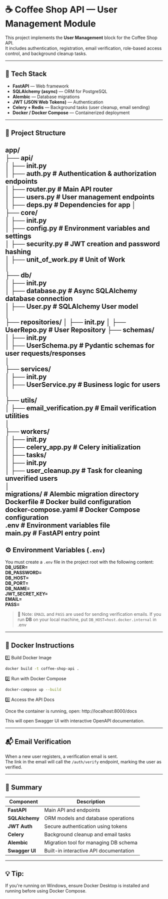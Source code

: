 # ☕ Coffee Shop API — User Management Module

This project implements the **User Management** block for the Coffee Shop API.  
It includes authentication, registration, email verification, role-based access control, and background cleanup tasks.

---

## 🚀 Tech Stack

- **FastAPI** — Web framework  
- **SQLAlchemy (async)** — ORM for PostgreSQL  
- **Alembic** — Database migrations  
- **JWT (JSON Web Tokens)** — Authentication  
- **Celery + Redis** — Background tasks (user cleanup, email sending)  
- **Docker / Docker Compose** — Containerized deployment

---

## 📁 Project Structure

app/  
├── api/  
│ ├── init.py  
│ ├── auth.py # Authentication & authorization endpoints  
│ ├── router.py # Main API router  
│ ├── users.py # User management endpoints    
│ ├── deps.py # Dependencies for app
│  
├── core/  
│ ├── init.py  
│ ├── config.py # Environment variables and settings  
│ ├── security.py # JWT creation and password hashing  
│ ├── unit_of_work.py # Unit of Work  
│  
├── db/  
│ ├── init.py  
│ ├── database.py # Async SQLAlchemy database connection  
│ ├── User.py # SQLAlchemy User model  
│  
├── repositories/
│ ├── init.py 
│ ├── UserRepo.py # User Repository
├── schemas/  
│ ├── init.py  
│ ├── UserSchema.py # Pydantic schemas for user requests/responses  
│  
├── services/  
│ ├── init.py  
│ ├── UserService.py # Business logic for users  
│  
├── utils/  
│ ├── email_verification.py # Email verification utilities  
│  
├── workers/   
│ ├── init.py    
│ ├── celery_app.py # Celery initialization    
│ ├── tasks/       
│  ├── init.py        
│  ├── user_cleanup.py # Task for cleaning unverified users       
│      
migrations/ # Alembic migration directory    
Dockerfile # Docker build configuration     
docker-compose.yaml # Docker Compose configuration    
.env # Environment variables file    
main.py # FastAPI entry point   
---

## ⚙️ Environment Variables (`.env`)

You must create a `.env` file in the project root with the following content:  
**DB_USER=**  
**DB_PASSWORD=**  
**DB_HOST=**  
**DB_PORT=**  
**DB_NAME=**  
**JWT_SECRET_KEY=**  
**EMAIL=**  
**PASS=**  

> 📝 Note: `EMAIL` and `PASS` are used for sending verification emails. If you run **DB** on your local machine, put `DB_HOST=host.docker.internal` in .env 

---
## 🐳 Docker Instructions
1️⃣ Build Docker Image
```bash
docker build -t coffee-shop-api .
```

2️⃣ Run with Docker Compose
```bash
docker-compose up --build
```

3️⃣ Access the API Docs

Once the container is running, open:
http://localhost:8000/docs

This will open Swagger UI with interactive OpenAPI documentation.

---
## 📬 Email Verification

When a new user registers, a verification email is sent.  
The link in the email will call the `/auth/verify` endpoint, marking the user as verified.

---

## 🧱 Summary

| Component | Description |
|------------|-------------|
| **FastAPI** | Main API and endpoints |
| **SQLAlchemy** | ORM models and database operations |
| **JWT Auth** | Secure authentication using tokens |
| **Celery** | Background cleanup and email tasks |
| **Alembic** | Migration tool for managing DB schema |
| **Swagger UI** | Built-in interactive API documentation |

---
## 💡 Tip:
If you're running on Windows, ensure Docker Desktop is installed and running before using Docker Compose.
